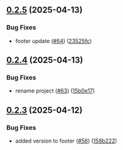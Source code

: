 ## [0.2.5](https://github.com/gearsandcode/cartales-ai/compare/v0.2.4...v0.2.5) (2025-04-13)


### Bug Fixes

* footer update ([#64](https://github.com/gearsandcode/cartales-ai/issues/64)) ([23525fc](https://github.com/gearsandcode/cartales-ai/commit/23525fc268abb0e78a85e18cb4ab8e6856743d8c))

## [0.2.4](https://github.com/gearsandcode/cartales-ai/compare/v0.2.3...v0.2.4) (2025-04-13)


### Bug Fixes

* rename project ([#63](https://github.com/gearsandcode/cartales-ai/issues/63)) ([15b0e17](https://github.com/gearsandcode/cartales-ai/commit/15b0e17625650e1de12bf6a61429c585f1cd9c40))

## [0.2.3](https://github.com/gearsandcode/cartales-ai/compare/v0.2.2...v0.2.3) (2025-04-12)

### Bug Fixes

- added version to footer ([#56](https://github.com/gearsandcode/cartales-ai/issues/56)) ([158b222](https://github.com/gearsandcode/cartales-ai/commit/158b2220ba03b71c81651ce7f730e43e20d5b9eb))
